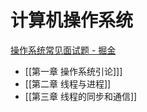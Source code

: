 # 计算机操作系统

[操作系统常见面试题 - 掘金](https://juejin.cn/post/7014301927408140296)


+ [[第一章 操作系统引论]]]
+ [[第二章 线程与进程]]
+ [[第三章 线程的同步和通信]]